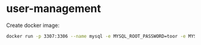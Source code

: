 # user-management

Create docker image:

```bash
docker run -p 3307:3306 --name mysql -e MYSQL_ROOT_PASSWORD=toor -e MYSQL_DATABASE=user-management --rm -d mysql
```


